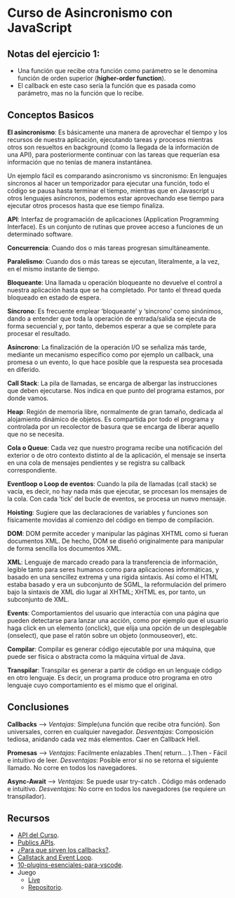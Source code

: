 # Curso de Asincronismo con JavaScript

## Notas del ejercicio 1:

- Una función que recibe otra función como parámetro se le denomina función de orden superior (**higher-order function**).
- El callback en este caso sería la función que es pasada como parámetro, mas no la función que lo recibe.

## Conceptos Basicos

**El asincronismo**: Es básicamente una manera de aprovechar el tiempo y los recursos de nuestra aplicación, ejecutando tareas y procesos mientras otros son resueltos en background (como la llegada de la información de una API), para posteriormente continuar con las tareas que requerían esa información que no tenías de manera instantánea.

Un ejemplo fácil es comparando asincronismo vs sincronismo: En lenguajes síncronos al hacer un temporizador para ejecutar una función, todo el código se pausa hasta terminar el tiempo, mientras que en Javascript u otros lenguajes asíncronos, podemos estar aprovechando ese tiempo para ejecutar otros procesos hasta que ese tiempo finaliza.

**API**: Interfaz de programación de aplicaciones (Application Programming Interface). Es un conjunto de
rutinas que provee acceso a funciones de un determinado software.

**Concurrencia**: Cuando dos o más tareas progresan simultáneamente.

**Paralelismo**: Cuando dos o más tareas se ejecutan, literalmente, a la vez, en el mismo instante de tiempo.

**Bloqueante**: Una llamada u operación bloqueante no devuelve el control a nuestra aplicación hasta que se ha
completado. Por tanto el thread queda bloqueado en estado de espera.

**Síncrono**: Es frecuente emplear ‘bloqueante’ y ‘síncrono’ como sinónimos, dando a entender que toda la
operación de entrada/salida se ejecuta de forma secuencial y, por tanto, debemos esperar a que
se complete para procesar el resultado.

**Asíncrono**: La finalización de la operación I/O se señaliza más tarde, mediante un mecanismo específico
como por ejemplo un callback, una promesa o un evento, lo que hace posible que la respuesta
sea procesada en diferido.

**Call Stack**: La pila de llamadas, se encarga de albergar las instrucciones que deben ejecutarse. Nos indica en
que punto del programa estamos, por donde vamos.

**Heap**: Región de memoria libre, normalmente de gran tamaño, dedicada al alojamiento dinámico de
objetos. Es compartida por todo el programa y controlada por un recolector de basura que se
encarga de liberar aquello que no se necesita.

**Cola o Queue**: Cada vez que nuestro programa recibe una notificación del exterior o de otro contexto distinto al
de la aplicación, el mensaje se inserta en una cola de mensajes pendientes y se registra su
callback correspondiente.

**Eventloop o Loop de eventos**: Cuando la pila de llamadas (call stack) se vacía, es decir, no hay nada más que ejecutar, se
procesan los mensajes de la cola. Con cada ‘tick’ del bucle de eventos, se procesa un nuevo
mensaje.

**Hoisting**: Sugiere que las declaraciones de variables y funciones son físicamente movidas al comienzo del
código en tiempo de compilación.

**DOM**: DOM permite acceder y manipular las páginas XHTML como si fueran documentos XML. De
hecho, DOM se diseñó originalmente para manipular de forma sencilla los documentos XML.

**XML**: Lenguaje de marcado creado para la transferencia de información, legible tanto para seres
humanos como para aplicaciones informáticas, y basado en una sencillez extrema y una rígida
sintaxis. Así como el HTML estaba basado y era un subconjunto de SGML, la reformulación del
primero bajo la sintaxis de XML dio lugar al XHTML; XHTML es, por tanto, un subconjunto de
XML.

**Events**: Comportamientos del usuario que interactúa con una página que pueden detectarse para lanzar
una acción, como por ejemplo que el usuario haga click en un elemento (onclick), que elija una
opción de un desplegable (onselect), que pase el ratón sobre un objeto (onmouseover), etc.

**Compilar**: Compilar es generar código ejecutable por una máquina, que puede ser física o abstracta como
la máquina virtual de Java.

**Transpilar**: Transpilar es generar a partir de código en un lenguaje código en otro lenguaje. Es decir, un
programa produce otro programa en otro lenguaje cuyo comportamiento es el mismo que el
original.

## Conclusiones

**Callbacks** --> *Ventajas*: Simple(una función que recibe otra función). Son universales, corren en cualquier navegador.
*Desventajas*: Composición tediosa, anidando cada vez más elementos. Caer en Callback Hell.

**Promesas** --> *Ventajas*: Facilmente enlazables .Then( return… ).Then - Fácil e intuitivo de leer.
*Desventajas*: Posible error si no se retorna el siguiente llamado. No corre en todos los navegadores.

**Async-Await** --> *Ventajas*: Se puede usar try-catch . Código más ordenado e intuitivo.
*Desventajas*: No corre en todos los navegadores (se requiere un transpilador).

## Recursos

- [API del Curso](https://rickandmortyapi.com/).
- [Publics APIs](https://github.com/public-apis/public-apis).
- [¿Para que sirven los callbacks?](https://platzi.com/comentario/1441174/).
- [Callstack and Event Loop](https://medium.com/@ubykuo/event-loop-la-naturaleza-asincr%C3%B3nica-de-javascript-78d0a9a3e03d).
- [10-plugins-esenciales-para-vscode](https://platzi.com/blog/10-plugins-esenciales-para-vscode/).
- Juego
    - [Live](https://juandagarcia.github.io/MemoryGame/)
    - [Repositorio](https://github.com/JuandaGarcia/MemoryGame).